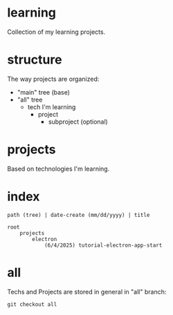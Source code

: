 # learning
Collection of my learning projects.

# structure
The way projects are organized:
- "main" tree (base)
- "all" tree
    - tech I'm learning
        - project
            - subproject (optional)

# projects
Based on technologies I'm learning.

# index
`path (tree) | date-create (mm/dd/yyyy) | title`

```
root
    projects
        electron
            (6/4/2025) tutorial-electron-app-start
```

# all
Techs and Projects are stored in general in "all" branch:

```bach
git checkout all
```
